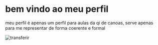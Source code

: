 # bem vindo ao meu perfil
meu perfil é apenas um perfil para aulas da qi de canoas, serve apenas para me representar de forma coerente e formal

![transferir](https://github.com/user-attachments/assets/20872f23-a3df-48fd-9496-b221596d3fd7)

